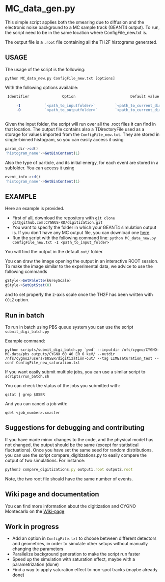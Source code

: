 MC_data_gen.py
===============
This simple script applies both the smearing due to diffusion and the electronic noise background to a MC sample track (GEANT4 output).
To run, the script need to be in the same location where ConfigFile_new.txt is.

The output file is a `.root` file containing all the TH2F histograms generated.

USAGE
-----
The usage of the script is the following:

`python MC_data_new.py ConfigFile_new.txt [options]`

With the following options available:

```Javascript
 Identifier               Option                         Default value
 
     -I           `<path_to_inputfolder>`         `<path_to_current_directory>+src/`
     -O           `<path_to_outputfolder>`        `<path_to_current_directory>+out/`
     
```
Given the input folder, the script will run over all the .root files it can find in that location.
The output file contains also a TDirectoryFile used as a storage for values imported from the `ConfigFile_new.txt`. They are stored in single-binned histogram, so you can easily access it using
```Javascript
param_dir->cd()
'histogram_name'->GetBinContent(1)
```
Also the type of particle, and its initial energy, for each event are stored in a subfolder. You can access it using

```Javascript
event_info->cd()
'histogram_name'->GetBinContent(1)
```

EXAMPLE
--------
Here an example is provided.

+ First of all, download the repository with `git clone git@github.com:CYGNUS-RD/digitization.git`
+ You want to specify the folder in which your GEANT4 simulation output is. If you don't have any MC output file, you can download one [here](https://drive.google.com/open?id=1hut-cRycXGwYfO5eJLUXaKKzAwQU_i0p)
+ Run the script with the following command line: `python MC_data_new.py ConfigFile_new.txt -I <path_to_input_folder>`

You will find the output in the default `out/` folder.

You can draw the image opening the output in an interactive ROOT session. To make the image similar to the experimental data, we advice to use the following commands

```Javascript
gStyle->SetPalette(kGreyScale)
gStyle->SetOptStat(0)
```
and to set properly the z-axis scale once the TH2F has been written with `COLZ` option.

Run in batch
-------------
To run in batch using PBS queue system you can use the script `submit_digi_batch.py`

Example command:

```
python scripts/submit_digi_batch.py `pwd` --inputdir /nfs/cygno/CYGNO-MC-data/pbs_outputs/CYGNO_60_40_ER_6_keV/ --outdir /nfs/cygno2/users/$USER/digitization-out/ --tag LIMEsaturation_test --conf ConfigFile_new_saturation.txt
```
If you want easily submit multiple jobs, you can use a similar script to `scripts/run_batch.sh` 

You can check the status of the jobs you submitted with:

```
qstat | grep $USER
```

And you can cancel a job with:

```
qdel <job_number>.xmaster
```

Suggestions for debugging and contributing
------------
If you have made minor changes to the code, and the physical model has not changed, the output should be the same (except for statistical fluctuations). 
Once you have set the same seed for random distributions, you can use the script compare_digitizations.py to easily compare the output of two simulations. For instance: 

```Javascript
python3 compare_digitizations.py output1.root output2.root
```

Note, the two root file should have the same number of events.

Wiki page and documentation
------------
You can find more information about the digitization and CYGNO Montecarlo on the [Wiki-page](https://github.com/CYGNUS-RD/WIKI-documentation/wiki/Digitization) 


Work in progress
------------
+ Add an option in `ConfigFile.txt` to choose between different detectors and geometries, in order to simulate other setups without manually changing the parameters
+ Parallelize background generation to make the script run faster
+ Speed up the simulation with saturation effect, maybe with a parametrization (done)
+ Find a way to apply saturation effect to non-spot tracks (maybe already done)
